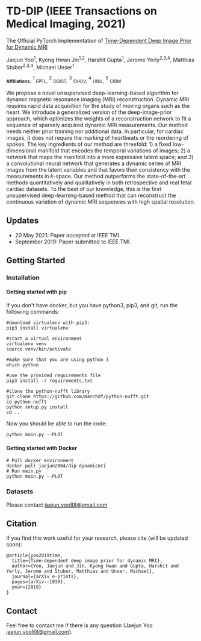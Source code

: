 # TD-DIP (IEEE Transactions on Medical Imaging, 2021)
The Official PyTorch Implementation of [Time-Dependent Deep Image Prior for Dynamic MRI](https://arxiv.org/abs/1910.01684)

Jaejun Yoo<sup>1</sup>, Kyong Hwan Jin<sup>1,2</sup>, Harshit Gupta<sup>1</sup>, Jerome Yerly<sup>2,3,4</sup>, Matthias Stuber<sup>2,3,4</sup>, Michael Unser<sup>1</sup>

<sub>**Affiliations:**</sub> <sup>1</sup> <sub>EPFL,</sub>
<sup>2</sup> <sub>DGIST,</sub>
<sup>3</sup> <sub>CHUV,</sub>
<sup>4</sup> <sub>UNIL,</sub>
<sup>5</sup> <sub>CIBM</sub>

We propose a novel unsupervised deep-learning-based algorithm for dynamic magnetic resonance imaging (MRI) reconstruction. Dynamic MRI requires rapid data acquisition for the study of moving organs such as the heart. We introduce a generalized version of the deep-image-prior approach, which optimizes the weights of a reconstruction network to fit a sequence of sparsely acquired dynamic MRI measurements. Our method needs neither prior training nor additional data. 
In particular, for cardiac images, it does not require the marking of heartbeats or the reordering of spokes.  The key ingredients of our method are threefold: 1) a fixed low-dimensional manifold that encodes the temporal variations of images; 2) a network that maps the manifold into a more expressive latent space; and 3) a convolutional neural network that generates a dynamic series of MRI images from the latent variables and that favors their consistency with the measurements in _k_-space. Our method outperforms the state-of-the-art methods quantitatively and qualitatively in both retrospective and real fetal cardiac datasets. 
To the best of our knowledge, this is the first unsupervised deep-learning-based method that can reconstruct the continuous variation of dynamic MRI sequences with high spatial resolution. 

## Updates
* 20 May 2021: Paper accepted at IEEE TMI.
* September 2019: Paper submitted to IEEE TMI.

## Getting Started

### Installation

#### Getting started with pip 

If you don't have docker, but you have python3, pip3, and git, run the following commands:

```
#download virtualenv with pip3: 
pip3 install virtualenv

#start a virtual environment
virtualenv venv
source venv/bin/activate

#make sure that you are using python 3
which python 

#use the provided requirements file 
pip3 install -r requirements.txt

#clone the python-nufft library 
git clone https://github.com/marchdf/python-nufft.git
cd python-nufft 
python setup.py install 
cd .. 
```

Now you should be able to run the code: 

```
python main.py --PLOT
```
#### Getting started with Docker

```
# Pull docker environment
docker pull jaejun2004/dip-dynamicmri
# Run main.py
python main.py --PLOT
```

### Datasets
Please contact jaejun.yoo88@gmail.com

## Citation
If you find this work useful for your research, please cite (will be updated soon):
```
@article{yoo2019time,
  title={Time-dependent deep image prior for dynamic MRI},
  author={Yoo, Jaejun and Jin, Kyong Hwan and Gupta, Harshit and Yerly, Jerome and Stuber, Matthias and Unser, Michael},
  journal={arXiv e-prints},
  pages={arXiv--1910},
  year={2019}
}
```

## Contact
Feel free to contact me if there is any question (Jaejun Yoo jaejun.yoo88@gmail.com).
